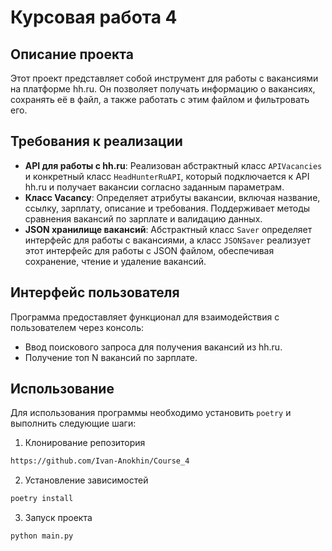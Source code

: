 # Курсовая работа 4
## Описание проекта

Этот проект представляет собой инструмент для работы с вакансиями на платформе hh.ru. Он позволяет получать информацию о вакансиях, сохранять её в файл, а также работать с этим файлом и фильтровать его.
## Требования к реализации

- **API для работы с hh.ru**: Реализован абстрактный класс `APIVacancies` и конкретный класс `HeadHunterRuAPI`, который подключается к API hh.ru и получает вакансии согласно заданным параметрам.
- **Класс Vacancy**: Определяет атрибуты вакансии, включая название, ссылку, зарплату, описание и требования. Поддерживает методы сравнения вакансий по зарплате и валидацию данных.
- **JSON хранилище вакансий**: Абстрактный класс `Saver` определяет интерфейс для работы с вакансиями, а класс `JSONSaver` реализует этот интерфейс для работы с JSON файлом, обеспечивая сохранение, чтение и удаление вакансий.

## Интерфейс пользователя

Программа предоставляет функционал для взаимодействия с пользователем через консоль:

- Ввод поискового запроса для получения вакансий из hh.ru.
- Получение топ N вакансий по зарплате.

## Использование

Для использования программы необходимо установить `poetry` и выполнить следующие шаги:

1. Клонирование репозитория
```bash
https://github.com/Ivan-Anokhin/Course_4
```
2. Установление зависимостей
```bash
poetry install
```
3. Запуск проекта
```text
python main.py
```